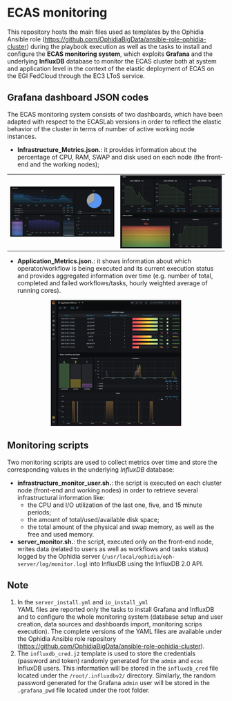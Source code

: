 
ECAS monitoring
=
This repository hosts the main files used as templates by the Ophidia Ansible role (https://github.com/OphidiaBigData/ansible-role-ophidia-cluster) during the playbook execution as well as the tasks to install and configure the **ECAS monitoring system**, which exploits **Grafana** and the underlying **InfluxDB** database to monitor the ECAS cluster both at system and application level in the context of the elastic deployment of ECAS on the EGI FedCloud through the EC3 LToS service.

Grafana dashboard JSON codes
------------------
The ECAS monitoring system consists of two dashboards, which have been adapted with respect to the ECASLab versions in order to reflect the elastic behavior of the cluster in terms of number of active working node instances.
* **Infrastructure_Metrics.json.**: it provides information about the percentage of CPU, RAM, SWAP and disk used on each node (the front-end and the working nodes);   

<table>
<tr>
<td><img src="imgs/ecas-infra-dashboard-server.png"></td>
<td><img src="imgs/ecas-infra-dashboard-io.png"></td>
</tr>
</table>

* **Application_Metrics.json.**: it shows information about which operator/workflow is being executed and its current execution status and provides aggregated information over time (e.g. number of total, completed and failed workflows/tasks, hourly weighted average of running cores).

<p align="center"><img src="imgs/ecas-application-dashboard.png" width="60%"></p>

Monitoring scripts
------------------
Two monitoring scripts are used to collect metrics over time and store the corresponding values in the underlying *InfluxDB* database:
* **infrastructure_monitor_user.sh.**: the script is executed on each cluster node (front-end and working nodes) in order to retrieve several infrastructural information like:
	* the CPU and I/O utilization of the last one, five, and 15 minute periods;
	* the amount of total/used/available disk space;
	* the total amount of the physical and  swap memory, as well as the free and used memory.
* **server_monitor.sh.**: the script, executed only on the front-end node, writes data (related to users as well as workflows and tasks status) logged by the Ophidia server (<code>/usr/local/ophidia/oph-server/log/monitor.log</code>) into InfluxDB using the InfluxDB 2.0 API. 

Note
------------------
1. In the <code>server_install.yml</code> and <code>io_install_yml </code> YAML files are reported only the tasks to install Grafana and InfluxDB and to configure the whole monitoring system (database setup and user creation, data sources and dashboards import, monitoring scrips execution). The complete versions of the YAML files are available under the  Ophidia Ansible role repository (https://github.com/OphidiaBigData/ansible-role-ophidia-cluster).
2. The <code>influxdb_cred.j2</code> template is used to store the credentials (password and token) randomly generated for the <code>admin</code>  and <code>ecas</code>  InfluxDB users. This information will be stored in the <code>influxdb_cred</code> file located under the <code>/root/.influxdbv2/</code>  directory.
 Similarly, the random password generated for the Grafana <code>admin</code> user will be stored in the  <code>.grafana_pwd</code> file located under the root folder.
